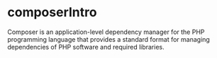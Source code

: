 # composerIntro
Composer is an application-level dependency manager for the PHP programming language that provides a standard format for managing dependencies of PHP software and required libraries.
